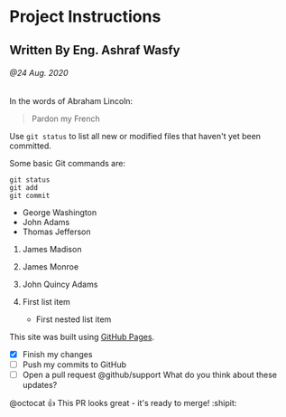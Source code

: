 # Project Instructions

## Written By Eng. Ashraf Wasfy

###### @24 Aug. 2020


In the words of Abraham Lincoln:

> Pardon my French

Use `git status` to list all new or modified files that haven't yet been committed.


Some basic Git commands are:
```
git status
git add
git commit
```

- George Washington
- John Adams
- Thomas Jefferson

1. James Madison
2. James Monroe
3. John Quincy Adams

100. First list item
     - First nested list item



This site was built using [GitHub Pages](https://pages.github.com/). 

- [x] Finish my changes
- [ ] Push my commits to GitHub
- [ ] Open a pull request
@github/support What do you think about these updates?

@octocat :+1: This PR looks great - it's ready to merge! :shipit:
